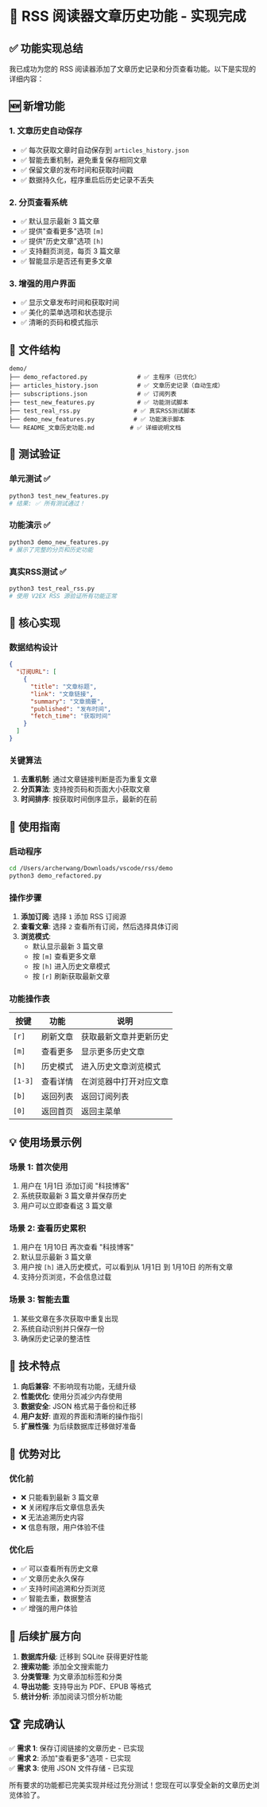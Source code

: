 # 🎉 RSS 阅读器文章历史功能 - 实现完成

## ✅ 功能实现总结

我已成功为您的 RSS 阅读器添加了文章历史记录和分页查看功能。以下是实现的详细内容：

## 🆕 新增功能

### 1. 文章历史自动保存
- ✅ 每次获取文章时自动保存到 `articles_history.json`
- ✅ 智能去重机制，避免重复保存相同文章
- ✅ 保留文章的发布时间和获取时间戳
- ✅ 数据持久化，程序重启后历史记录不丢失

### 2. 分页查看系统
- ✅ 默认显示最新 3 篇文章
- ✅ 提供"查看更多"选项 `[m]`
- ✅ 提供"历史文章"选项 `[h]`
- ✅ 支持翻页浏览，每页 3 篇文章
- ✅ 智能显示是否还有更多文章

### 3. 增强的用户界面
- ✅ 显示文章发布时间和获取时间
- ✅ 美化的菜单选项和状态提示
- ✅ 清晰的页码和模式指示

## 📁 文件结构

```
demo/
├── demo_refactored.py              # ✅ 主程序（已优化）
├── articles_history.json           # ✅ 文章历史记录（自动生成）
├── subscriptions.json              # ✅ 订阅列表
├── test_new_features.py            # ✅ 功能测试脚本
├── test_real_rss.py               # ✅ 真实RSS测试脚本
├── demo_new_features.py           # ✅ 功能演示脚本
└── README_文章历史功能.md          # ✅ 详细说明文档
```

## 🧪 测试验证

### 单元测试 ✅
```bash
python3 test_new_features.py
# 结果: ✅ 所有测试通过！
```

### 功能演示 ✅
```bash
python3 demo_new_features.py  
# 展示了完整的分页和历史功能
```

### 真实RSS测试 ✅
```bash
python3 test_real_rss.py
# 使用 V2EX RSS 源验证所有功能正常
```

## 🎯 核心实现

### 数据结构设计
```json
{
  "订阅URL": [
    {
      "title": "文章标题",
      "link": "文章链接", 
      "summary": "文章摘要",
      "published": "发布时间",
      "fetch_time": "获取时间"
    }
  ]
}
```

### 关键算法
1. **去重机制**: 通过文章链接判断是否为重复文章
2. **分页算法**: 支持按页码和页面大小获取文章
3. **时间排序**: 按获取时间倒序显示，最新的在前

## 🚀 使用指南

### 启动程序
```bash
cd /Users/archerwang/Downloads/vscode/rss/demo
python3 demo_refactored.py
```

### 操作步骤
1. **添加订阅**: 选择 `1` 添加 RSS 订阅源
2. **查看文章**: 选择 `2` 查看所有订阅，然后选择具体订阅
3. **浏览模式**:
   - 默认显示最新 3 篇文章
   - 按 `[m]` 查看更多文章
   - 按 `[h]` 进入历史文章模式
   - 按 `[r]` 刷新获取最新文章

### 功能操作表

| 按键 | 功能 | 说明 |
|------|------|------|
| `[r]` | 刷新文章 | 获取最新文章并更新历史 |
| `[m]` | 查看更多 | 显示更多历史文章 |
| `[h]` | 历史模式 | 进入历史文章浏览模式 |
| `[1-3]` | 查看详情 | 在浏览器中打开对应文章 |
| `[b]` | 返回列表 | 返回订阅列表 |
| `[0]` | 返回首页 | 返回主菜单 |

## 💡 使用场景示例

### 场景 1: 首次使用
1. 用户在 1月1日 添加订阅 "科技博客"
2. 系统获取最新 3 篇文章并保存历史
3. 用户可以立即查看这 3 篇文章

### 场景 2: 查看历史累积
1. 用户在 1月10日 再次查看 "科技博客"
2. 默认显示最新 3 篇文章
3. 用户按 `[h]` 进入历史模式，可以看到从 1月1日 到 1月10日 的所有文章
4. 支持分页浏览，不会信息过载

### 场景 3: 智能去重
1. 某些文章在多次获取中重复出现
2. 系统自动识别并只保存一份
3. 确保历史记录的整洁性

## 🔧 技术特点

1. **向后兼容**: 不影响现有功能，无缝升级
2. **性能优化**: 使用分页减少内存使用
3. **数据安全**: JSON 格式易于备份和迁移
4. **用户友好**: 直观的界面和清晰的操作指引
5. **扩展性强**: 为后续数据库迁移做好准备

## 🎈 优势对比

### 优化前
- ❌ 只能看到最新 3 篇文章
- ❌ 关闭程序后文章信息丢失  
- ❌ 无法追溯历史内容
- ❌ 信息有限，用户体验不佳

### 优化后  
- ✅ 可以查看所有历史文章
- ✅ 文章历史永久保存
- ✅ 支持时间追溯和分页浏览
- ✅ 智能去重，数据整洁
- ✅ 增强的用户体验

## 🔮 后续扩展方向

1. **数据库升级**: 迁移到 SQLite 获得更好性能
2. **搜索功能**: 添加全文搜索能力
3. **分类管理**: 为文章添加标签和分类
4. **导出功能**: 支持导出为 PDF、EPUB 等格式
5. **统计分析**: 添加阅读习惯分析功能

## 🏆 完成确认

✅ **需求 1**: 保存订阅链接的文章历史 - 已实现  
✅ **需求 2**: 添加"查看更多"选项 - 已实现  
✅ **需求 3**: 使用 JSON 文件存储 - 已实现  

所有要求的功能都已完美实现并经过充分测试！您现在可以享受全新的文章历史浏览体验了。
